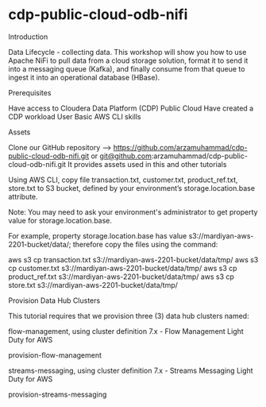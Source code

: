 # cdp-public-cloud-odb-nifi

Introduction
 
Data Lifecycle - collecting data. This workshop will show you how to use Apache NiFi to pull data from a cloud storage solution, format it to send it into a messaging queue (Kafka), and finally consume from that queue to ingest it into an operational database (HBase).

Prerequisites
 
Have access to Cloudera Data Platform (CDP) Public Cloud
Have created a CDP workload User
Basic AWS CLI skills
 
Assets

Clone our GitHub repository --> https://github.com/arzamuhammad/cdp-public-cloud-odb-nifi.git or git@github.com:arzamuhammad/cdp-public-cloud-odb-nifi.git
It provides assets used in this and other tutorials


Using AWS CLI, copy file transaction.txt, customer.txt, product_ref.txt, store.txt to S3 bucket, defined by your environment’s storage.location.base attribute.

Note: You may need to ask your environment's administrator to get property value for storage.location.base.

 

For example, property storage.location.base has value s3://mardiyan-aws-2201-bucket/data/; therefore copy the files using the command:

aws s3 cp transaction.txt s3://mardiyan-aws-2201-bucket/data/tmp/
aws s3 cp customer.txt s3://mardiyan-aws-2201-bucket/data/tmp/
aws s3 cp product_ref.txt s3://mardiyan-aws-2201-bucket/data/tmp/
aws s3 cp store.txt s3://mardiyan-aws-2201-bucket/data/tmp/

Provision Data Hub Clusters
 
This tutorial requires that we provision three (3) data hub clusters named:

flow-management, using cluster definition 7.x - Flow Management Light Duty for AWS
 

provision-flow-management
 

streams-messaging, using cluster definition 7.x - Streams Messaging Light Duty for AWS
 

provision-streams-messaging
